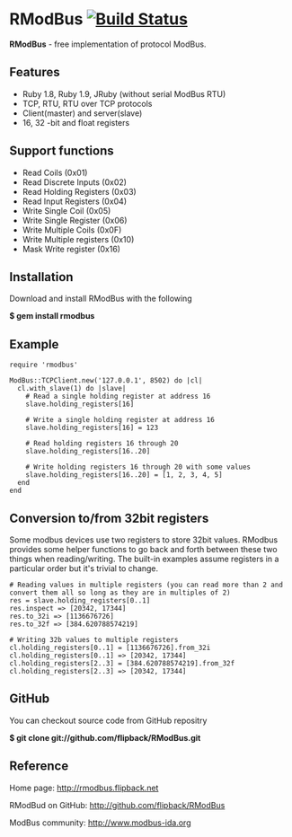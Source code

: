RModBus [![Build Status](https://secure.travis-ci.org/flipback/rmodbus.png)](http://travis-ci.org/flipback/rmodbus)
==========================

**RModBus** - free implementation of protocol ModBus.

Features
---------------------------
  - Ruby 1.8, Ruby 1.9, JRuby (without serial ModBus RTU)
  - TCP, RTU, RTU over TCP protocols
  - Client(master) and server(slave)
  - 16, 32 -bit and float registers

Support functions
---------------------------
  * Read Coils (0x01)
  * Read Discrete Inputs (0x02)
  * Read Holding Registers (0x03)
  * Read Input Registers (0x04)
  * Write Single Coil (0x05)
  * Write Single Register (0x06)
  * Write Multiple Coils (0x0F)
  * Write Multiple registers (0x10)
  * Mask Write register (0x16)

Installation
------------------------------------

Download and install RModBus with the following

**$ gem install rmodbus**

Example
------------------------------------

    require 'rmodbus'

    ModBus::TCPClient.new('127.0.0.1', 8502) do |cl|
      cl.with_slave(1) do |slave|
        # Read a single holding register at address 16
        slave.holding_registers[16]

        # Write a single holding register at address 16
        slave.holding_registers[16] = 123

        # Read holding registers 16 through 20
        slave.holding_registers[16..20]

        # Write holding registers 16 through 20 with some values
        slave.holding_registers[16..20] = [1, 2, 3, 4, 5]
      end
    end

Conversion to/from 32bit registers
-----------------------------------

Some modbus devices use two registers to store 32bit values.
RModbus provides some helper functions to go back and forth between these two things when reading/writing.
The built-in examples assume registers in a particular order but it's trivial to change.

    # Reading values in multiple registers (you can read more than 2 and convert them all so long as they are in multiples of 2)
    res = slave.holding_registers[0..1]
    res.inspect => [20342, 17344]
    res.to_32i => [1136676726]
    res.to_32f => [384.620788574219]

    # Writing 32b values to multiple registers
    cl.holding_registers[0..1] = [1136676726].from_32i
    cl.holding_registers[0..1] => [20342, 17344]
    cl.holding_registers[2..3] = [384.620788574219].from_32f
    cl.holding_registers[2..3] => [20342, 17344]

GitHub
----------------------------------

You can checkout source code from GitHub repositry

**$ git clone git://github.com/flipback/RModBus.git**

Reference
----------------------------------

Home page: http://rmodbus.flipback.net

RModBud on GitHub: http://github.com/flipback/RModBus

ModBus community: http://www.modbus-ida.org
